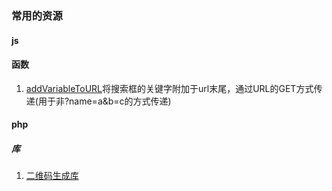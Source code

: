 ### 常用的资源

#### js

#### 函数
1. [addVariableToURL](https://github.com/angusty/common/blob/master/js/urlCommon.js#L25)将搜索框的关键字附加于url末尾，通过URL的GET方式传递(用于非?name=a&b=c的方式传递)

#### php
##### 库
1. [二维码生成库](https://github.com/angusty/common/tree/master/php/phpqrcode)
